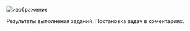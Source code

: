 ![изображение](https://user-images.githubusercontent.com/128584824/227038003-72a6cf36-d3b1-4d0c-8784-8d1bc7098e10.png)

 Результаты выполнения заданий.
 Постановка задач в коментариях.
